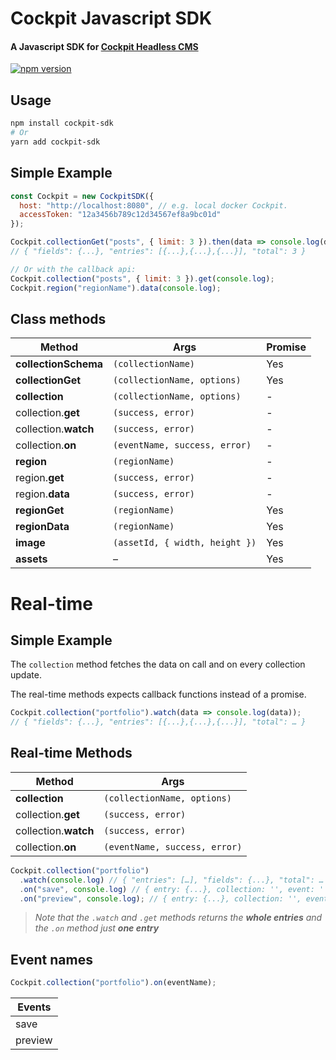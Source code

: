 # Cockpit Javascript SDK

#### A Javascript SDK for [Cockpit Headless CMS](https://github.com/agentejo/cockpit)

[![npm version](https://badge.fury.io/js/cockpit-sdk.svg?v2)](https://www.npmjs.com/package/cockpit-sdk)

## Usage

```sh
npm install cockpit-sdk
# Or
yarn add cockpit-sdk
```

## Simple Example

```js
const Cockpit = new CockpitSDK({
  host: "http://localhost:8080", // e.g. local docker Cockpit.
  accessToken: "12a3456b789c12d34567ef8a9bc01d"
});

Cockpit.collectionGet("posts", { limit: 3 }).then(data => console.log(data));
// { "fields": {...}, "entries": [{...},{...},{...}], "total": 3 }

// Or with the callback api:
Cockpit.collection("posts", { limit: 3 }).get(console.log);
Cockpit.region("regionName").data(console.log);
```

## Class methods

| Method               | Args                           | Promise |
| -------------------- | ------------------------------ | ------- |
| **collectionSchema** | `(collectionName)`             | Yes     |
| **collectionGet**    | `(collectionName, options)`    | Yes     |
| **collection**       | `(collectionName, options)`    | -       |
| collection.**get**   | `(success, error)`             | -       |
| collection.**watch** | `(success, error)`             | -       |
| collection.**on**    | `(eventName, success, error)`  | -       |
| **region**           | `(regionName)`                 | -       |
| region.**get**       | `(success, error)`             | -       |
| region.**data**      | `(success, error)`             | -       |
| **regionGet**        | `(regionName)`                 | Yes     |
| **regionData**       | `(regionName)`                 | Yes     |
| **image**            | `(assetId, { width, height })` | Yes     |
| **assets**           | –                              | Yes     |

# Real-time

## Simple Example

The `collection` method fetches the data on call and on every collection update.

The real-time methods expects callback functions instead of a promise.

```js
Cockpit.collection("portfolio").watch(data => console.log(data));
// { "fields": {...}, "entries": [{...},{...},{...}], "total": … }
```

## Real-time Methods

| Method               | Args                          |
| -------------------- | ----------------------------- |
| **collection**       | `(collectionName, options)`   |
| collection.**get**   | `(success, error)`            |
| collection.**watch** | `(success, error)`            |
| collection.**on**    | `(eventName, success, error)` |

```js
Cockpit.collection("portfolio")
  .watch(console.log) // { "entries": […], "fields": {...}, "total": … }
  .on("save", console.log) // { entry: {...}, collection: '', event: '' }
  .on("preview", console.log); // { entry: {...}, collection: '', event: '' }
```

> _Note that the `.watch` and `.get` methods returns the **whole entries** and the `.on` method just **one entry**_

## Event names

```js
Cockpit.collection("portfolio").on(eventName);
```

| Events  |
| ------- |
| save    |
| preview |
